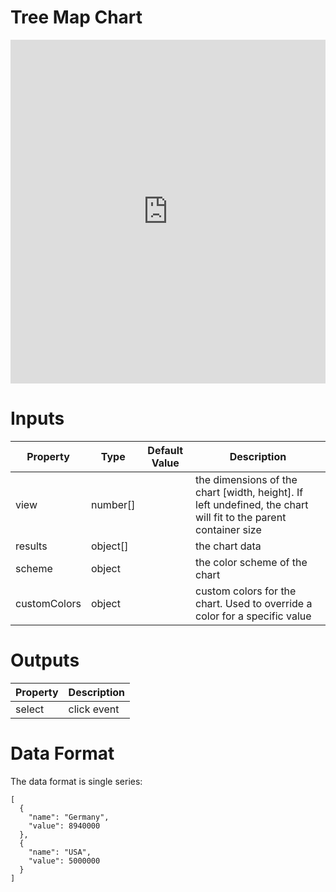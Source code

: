 # Tree Map Chart

<iframe width="100%" height="550" frameborder="0" src="https://embed.plnkr.co/VvVTLXOOsMGfYtT9c1CX?show=preview"></iframe>

# Inputs
| Property      | Type     | Default Value | Description                                                                                                     |
|---------------|----------|---------------|-----------------------------------------------------------------------------------------------------------------|
| view          | number[] |               | the dimensions of the chart [width, height]. If left undefined, the chart will fit to the parent container size |
| results       | object[] |               | the chart data                                                                                                  |
| scheme        | object   |               | the color scheme of the chart                                                                                   |
| customColors  | object   |               | custom colors for the chart. Used to override a color for a specific value                                      |

# Outputs
| Property     | Description                              |
|--------------|------------------------------------------|
| select       | click event                              |

# Data Format
The data format is single series:

```
[
  {
    "name": "Germany",
    "value": 8940000
  },
  {
    "name": "USA",
    "value": 5000000
  }
]
```
